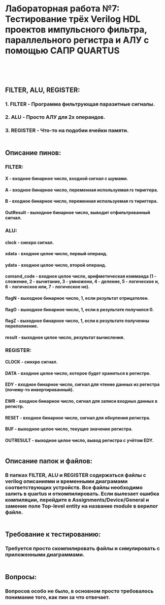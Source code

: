 # Лабораторная работа №7: Тестирование трёх Verilog HDL проектов импульсного фильтра, параллельного регистра и АЛУ с помощью САПР QUARTUS<br><br><br>


## FILTER, ALU, REGISTER:<br>
### 1. FILTER - Программа фильтрующая паразитные сигналы.<br>
### 2. ALU - Просто АЛУ для 2х операндов.<br>
### 3. REGISTER - Что-то на подобии ячейки памяти.<br><br>

## Описание пинов:<br>
### FILTER:<br>
#### X - входное бинарное число, входной сигнал с шумами.<br>
#### A - входное бинарное число, переменная используемая rs тириггера.<br>
#### B - входное бинарное число, переменная используемая rs тириггера.<br>
#### OutResult - выходное бинарное число, выводит отфильтрованный сигнал.<br>
### ALU:<br>
#### clock - синхро сигнал.<br>
#### xdata - входное целое число, первый операнд.<br>
#### ydata - входное целое число, второй операнд.<br>
#### comand\_code - входное целое число, арифметическая комманда (1 - сложение, 2 - вычитание, 3 - умножени, 4 - деление, 5 - логическое и, 6 - логическое или, 7 - логическое не).<br>
#### flagN - выходное бинарное число, 1, если результат отрицателен.<br>
#### flagO - выходное бинарное число, 1, если в результате получился 0.<br>
#### flagZ - выходное бинарное число, 1, если в результате полученны переполнение.<br>
#### result - выходное целое число, результат вычисления.<br>
### REGISTER:<br>
#### CLOCK - синхро сигнал.<br>
#### DATA - входное целое число, которое будет храниться в регистре.<br>
#### EDY - входное бинарное число, сигнал для чтение данных из регистра (почему-то инвертированный).<br>
#### EWR - входное бинарное число, сигнал для записи входных данных в регистр.<br>
#### RESET - входное бинарное число, сигнал для обнуления регистра.<br>
#### BUF - выходное целое число, текущее значение регистра.<br>
#### OUTRESULT - выходное целое число, вывод регистра с учётом EDY.<br><br>

## Описание папок и файлов:<br>
### В папках FILTER, ALU и REGISTER содержаться файлы с verilog описаниями и временными диаграмами соответствующих устройств. Все файлы необходимо залить в quartus и откомпилировать. Если вылезает ошибка компиляции, перейдите в Assignments/Device/General и замение поле Top-level entity на название module в верилог файле.<br><br>

## Требование к тестированию:<br>
### Требуется просто скомпилировать файлы и симулировать с приложенными диаграммами.<br><br>

## Вопросы:<br>
### Вопросов особо не было, в основном просто требовалось понимание того, как пин за что отвечает.<br>
